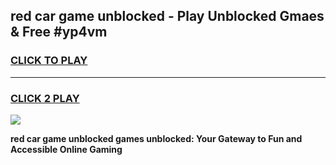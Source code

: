 
## red car game unblocked - Play Unblocked Gmaes & Free #yp4vm
<h3>
<a href="https://news.freeplayer.one?title=red_car_game_unblocked&ref=03M">CLICK TO PLAY</a></h3>
<hr>

<h3>
<a href="https://news.freeplayer.one?title=red_car_game_unblocked&ref=03M">CLICK 2 PLAY</a>
  
</h3>

<a href="https://news.freeplayer.one?title=red_car_game_unblocked&ref=03M"><img src="https://clearcache.store/games.png"></a>


**red car game unblocked games unblocked: Your Gateway to Fun and Accessible Online Gaming**
